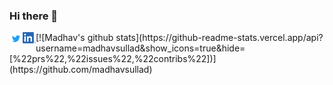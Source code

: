 ### Hi there 👋
<a href="https://twitter.com/madhavsullad">
  <img align="left" alt="Madhav Sullad | Twitter" width="21px" src="assets/Twitter_Logo_Blue.png" />
</a>
<a href="https://www.linkedin.com/in/madhav-sullad-610816161">
 <img align="left" alt="Madhav Sullad | Linkedin" width="21px" src="assets/In-Bug.png"> 
</a>
<!--[Madhav's GitHub stats](https://github-readme-stats.vercel.app/api?username=madhavsullad&show_icons=true&hide=[%22prs%22,%22issues%22,%22contribs%22])-->
[![Madhav's github stats](https://github-readme-stats.vercel.app/api?username=madhavsullad&show_icons=true&hide=[%22prs%22,%22issues%22,%22contribs%22])](https://github.com/madhavsullad)
<!--
**madhavsullad/madhavsullad** is a ✨ _special_ ✨ repository because its `README.md` (this file) appears on your GitHub profile.

Here are some ideas to get you started:

- 🔭 I’m currently working on ...
- 🌱 I’m currently learning ...
- 👯 I’m looking to collaborate on ...
- 🤔 I’m looking for help with ...
- 💬 Ask me about ...
- 📫 How to reach me: ...
- 😄 Pronouns: ...
- ⚡ Fun fact: ...
-->
